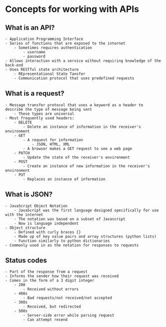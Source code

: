 # Concepts for working with APIs

## What is an API?
    - Application Programming Interface
    - Series of functions that are exposed to the internet
        - Sometimes requires authentication
            - username
            - password
    - Allows interaction with a service without requiring knowledge of the back-end
    - Uses RESTful state architecture
        - REpresentational State Tansfer
        - Communication protocol that uses predefined requests

## What is a request?
    - Message transfer protocol that uses a keyword as a header to describe the type of message being sent
        - These types are universal
    - Most frequently used headers:
        - DELETE
            - Delete an instance of information in the receiver's environment
        - GET
            - A request for information
                - JSON, HTML, XML
            - A browser makes a GET request to see a web page
        - PATCH
            - Update the state of the receiver's environment
        - POST
            - Create an instance of new information in the receiver's environment
        - PUT
            - Replaces an instance of information 

## What is JSON?
    - JavaScript Object Notation
        - JavaScript was the first language designed specifically for use with the internet
        - The notation was based on a subset of Javascript
        - Now is language independent
    - Object structure 
        - Defined with curly braces {}
        - Made up of key value pairs and array structures (python lists)
        - Function similarly to python dictionaries
    - Commonly used in as the notation for responses to requests

## Status codes
    - Part of the response from a request
    - Informs the sender how their request was received
    - Comes in the form of a 3 digit integer
        - 200
            - Received without errors
        - 400s
            - Bad requests/not received/not accepted
        - 300s
            - Received, but redirected
        - 500s
            - Server-side error while parsing request
            - Can attempt resend
    